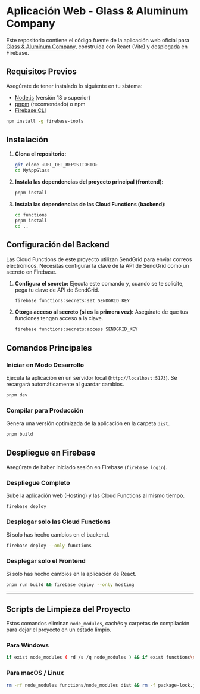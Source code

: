 # Aplicación Web - Glass & Aluminum Company

Este repositorio contiene el código fuente de la aplicación web oficial para [Glass & Aluminum Company](https://gyacompany.com/), construida con React (Vite) y desplegada en Firebase.

## Requisitos Previos

Asegúrate de tener instalado lo siguiente en tu sistema:

-   [Node.js](https://nodejs.org/) (versión 18 o superior)
-   [pnpm](https://pnpm.io/installation) (recomendado) o npm
-   [Firebase CLI](https://firebase.google.com/docs/cli#install_the_cli)

```bash
npm install -g firebase-tools
```

## Instalación

1.  **Clona el repositorio:**

    ```bash
    git clone <URL_DEL_REPOSITORIO>
    cd MyAppGlass
    ```

2.  **Instala las dependencias del proyecto principal (frontend):**

    ```bash
    pnpm install
    ```

3.  **Instala las dependencias de las Cloud Functions (backend):**
    ```bash
    cd functions
    pnpm install
    cd ..
    ```

## Configuración del Backend

Las Cloud Functions de este proyecto utilizan SendGrid para enviar correos electrónicos. Necesitas configurar la clave de la API de SendGrid como un secreto en Firebase.

1.  **Configura el secreto:**
    Ejecuta este comando y, cuando se te solicite, pega tu clave de API de SendGrid.

    ```bash
    firebase functions:secrets:set SENDGRID_KEY
    ```

2.  **Otorga acceso al secreto (si es la primera vez):**
    Asegúrate de que tus funciones tengan acceso a la clave.
    ```bash
    firebase functions:secrets:access SENDGRID_KEY
    ```

## Comandos Principales

### Iniciar en Modo Desarrollo

Ejecuta la aplicación en un servidor local (`http://localhost:5173`). Se recargará automáticamente al guardar cambios.

```bash
pnpm dev
```

### Compilar para Producción

Genera una versión optimizada de la aplicación en la carpeta `dist`.

```bash
pnpm build
```

## Despliegue en Firebase

Asegúrate de haber iniciado sesión en Firebase (`firebase login`).

### Despliegue Completo

Sube la aplicación web (Hosting) y las Cloud Functions al mismo tiempo.

```bash
firebase deploy
```

### Desplegar solo las Cloud Functions

Si solo has hecho cambios en el backend.

```bash
firebase deploy --only functions
```

### Desplegar solo el Frontend

Si solo has hecho cambios en la aplicación de React.

```bash
pnpm run build && firebase deploy --only hosting
```

---

## Scripts de Limpieza del Proyecto

Estos comandos eliminan `node_modules`, cachés y carpetas de compilación para dejar el proyecto en un estado limpio.

### Para Windows

```bash
if exist node_modules ( rd /s /q node_modules ) && if exist functions\node_modules ( rd /s /q functions\node_modules ) && if exist dist ( rd /s /q dist ) && if exist package-lock.json ( del package-lock.json ) && if exist pnpm-lock.yaml ( del pnpm-lock.yaml ) && if exist functions\package-lock.json ( del functions\package-lock.json ) && npm cache clean --force
```

### Para macOS / Linux

```bash
rm -rf node_modules functions/node_modules dist && rm -f package-lock.json pnpm-lock.json functions/package-lock.json && npm cache clean --force
```
